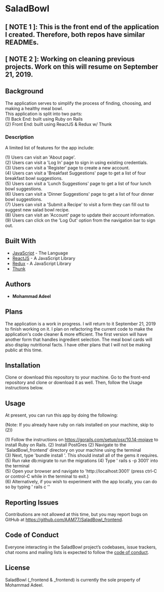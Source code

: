 # SaladBowl

## [ NOTE 1 ]: This is the front end of the application I created. Therefore, both repos have similar READMEs.
## [ NOTE 2 ]: Working on cleaning previous projects. Work on this will resume on September 21, 2019.

## Background
The application serves to simplify the process of finding, choosing, and making a healthy meal bowl.
<br />
This application is split into two parts: <br />
(1) Back End: built using Ruby on Rails <br />
(2) Front End: built using ReactJS & Redux w/ Thunk <br />


### Description

A limited list of features for the app include:

(1) Users can visit an 'About page'.<br />
(2) Users can visit a 'Log In' page to sign in using existing credentials.<br />
(3) Users can visit a 'Register' page to create a new account.<br />
(4) Users can visit a 'Breakfast Suggestions' page to get a list of four breakfast bowl suggestions.<br />
(5) Users can visit a 'Lunch Suggestions' page to get a list of four lunch bowl suggestions.<br />
(6) Users can visit a 'Dinner Suggestions' page to get a list of four dinner bowl suggestions.<br />
(7) Users can visit a 'Submit a Recipe' to visit a form they can fill out to suggest new salad bowl recipe.<br />
(8) Users can visit an 'Account' page to update their account information.<br />
(9) Users can click on the 'Log Out' option from the navigation bar to sign out.<br />

## Built With

* [JavaScript](https://www.javascript.com/) - The Language
* [ReactJS](https://reactjs.org/) - A JavaScript Library
* [Redux](https://redux.js.org/) - A JavaScript Library
* [Thunk](https://github.com/reduxjs/redux-thunk)


## Authors

* **Mohammad Adeel**

## Plans

The application is a work in progress. I will return to it September 21, 2019 to finish working on it. I plan on refactoring the current code to make the application's code cleaner & more efficient. The first version will have another form that handles ingredient selection. The meal bowl cards will also display nutritional facts. I have other plans that I will not be making public at this time.

## Installation

Clone or download this repository to your machine. Go to the front-end repository and clone or download it as well. Then, follow the Usage instructions below.



## Usage

At present, you can run this app by doing the following:

(Note: If you already have ruby on rials installed on your machine, skip to (2))

(1) Follow the instructions on https://gorails.com/setup/osx/10.14-mojave to install Ruby on Rails.
(2) Install PostGres
(2) Navigate to the 'SaladBowl_frontend' directory on your machine using the terminal<br />
(3) Next, type 'bundle install '. This should install all of the gems it requires.<br />
(5) Run rake db:migrate to run the migrations
(4) Type ' rails s -p 3001' into the terminal<br />
(5) Open your browser and navigate to 'http://localhost:3001' (press ctrl-C or control-C while in the terminal to exit.)<br />
(6) Alternatively, if you wish to experiment with the app locally, you can do so by typing ' rails c ''<br />


## Reporting Issues

Contributions are not allowed at this time, but you may report bugs on GitHub at https://github.com/AAM77/SaladBowl_frontend.

## Code of Conduct

Everyone interacting in the SaladBowl project’s codebases, issue trackers, chat rooms and mailing lists is expected to follow the [code of conduct](https://github.com/AAM77/SaladBowl_frontend/blob/master/CODE_OF_CONDUCT.md).

## License
SaladBowl (_frontend & _frontend) is currently the sole property of Mohammad Adeel.
